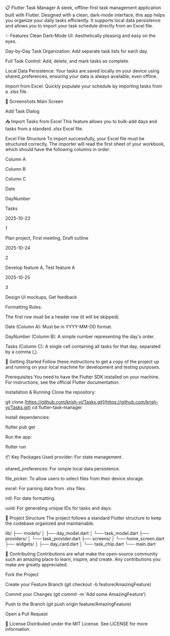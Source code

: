 📋 Flutter Task Manager
A sleek, offline-first task management application built with Flutter. Designed with a clean, dark-mode interface, this app helps you organize your daily tasks efficiently. It supports local data persistence and allows you to import your task schedule directly from an Excel file.

✨ Features
Clean Dark-Mode UI: Aesthetically pleasing and easy on the eyes.

Day-by-Day Task Organization: Add separate task lists for each day.

Full Task Control: Add, delete, and mark tasks as complete.

Local Data Persistence: Your tasks are saved locally on your device using shared_preferences, ensuring your data is always available, even offline.

Import from Excel: Quickly populate your schedule by importing tasks from a .xlsx file.

📸 Screenshots
Main Screen

Add Task Dialog





📥 Import Tasks from Excel
This feature allows you to bulk-add days and tasks from a standard .xlsx Excel file.

Excel File Structure
To import successfully, your Excel file must be structured correctly. The importer will read the first sheet of your workbook, which should have the following columns in order:

Column A

Column B

Column C

Date

DayNumber

Tasks

2025-10-23

1

Plan project, First meeting, Draft outline

2025-10-24

2

Develop feature A, Test feature A

2025-10-25

3

Design UI mockups, Get feedback

Formatting Rules:

The first row must be a header row (it will be skipped).

Date (Column A): Must be in YYYY-MM-DD format.

DayNumber (Column B): A simple number representing the day's order.

Tasks (Column C): A single cell containing all tasks for that day, separated by a comma (,).

🚀 Getting Started
Follow these instructions to get a copy of the project up and running on your local machine for development and testing purposes.

Prerequisites
You need to have the Flutter SDK installed on your machine. For instructions, see the official Flutter documentation.

Installation & Running
Clone the repository:

git clone [https://github.com/krish-vj/Tasks.git](https://github.com/krish-vj/Tasks.git)
cd flutter-task-manager

Install dependencies:

flutter pub get

Run the app:

flutter run

📦 Key Packages Used
provider: For state management.

shared_preferences: For simple local data persistence.

file_picker: To allow users to select files from their device storage.

excel: For parsing data from .xlsx files.

intl: For date formatting.

uuid: For generating unique IDs for tasks and days.

📂 Project Structure
The project follows a standard Flutter structure to keep the codebase organized and maintainable.

lib/
├── models/
│   ├── day_model.dart
│   └── task_model.dart
├── providers/
│   └── task_provider.dart
├── screens/
│   └── home_screen.dart
├── widgets/
│   ├── day_card.dart
│   └── task_chip.dart
└── main.dart

🤝 Contributing
Contributions are what make the open-source community such an amazing place to learn, inspire, and create. Any contributions you make are greatly appreciated.

Fork the Project

Create your Feature Branch (git checkout -b feature/AmazingFeature)

Commit your Changes (git commit -m 'Add some AmazingFeature')

Push to the Branch (git push origin feature/AmazingFeature)

Open a Pull Request

📜 License
Distributed under the MIT License. See LICENSE for more information.
